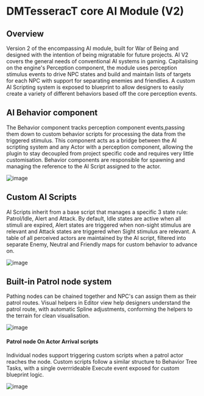 # DMTesseracT core AI Module (V2) 

## Overview 
Version 2 of the encompassing AI module, built for War of Being and designed with the intention of being migratable for future projects. AI V2 covers the general needs of conventional AI systems in gaming. Capitalising on the engine's Perception component, the module uses perception stimulus events to drive NPC states and build and maintain lists of targets for each NPC with support for separating enemies and friendlies. A custom AI Scripting system is exposed to blueprint to allow designers to easily create a variety of different behaviors based off the core perception events. 


## AI Behavior component
The Behavior component tracks perception component events,passing them down to custom behavior scripts for processing the data from the triggered stimulus. This component acts as a bridge between the AI scripting system and any Actor with a perception component, allowing the plugin to stay decoupled from project specific code and requires very little customisation. Behavior components are responsible for spawning and managing the reference to the AI Script assigned to the actor.

![image](https://github.com/user-attachments/assets/f9b595ca-c6fd-4f2a-8569-5e3821177aee)

## Custom AI Scripts
AI Scripts inherit from a base script that manages a specific 3 state rule: Patrol/Idle, Alert and Attack. By default, Idle states are active when all stimuli are expired, Alert states are triggered when non-sight stimulus are relevant and Attack states are triggered when Sight stimulus are relevant.  A table of all perceived actors are maintained by the AI script, filtered into separate Enemy, Neutral and Friendly maps for custom behavior to advance on. 

![image](https://github.com/user-attachments/assets/a7e979b4-e893-40d1-a82b-443b08f79ba6)


## Built-in Patrol node system
Pathing nodes can be chained together and NPC's can assign them as their patrol routes. Visual helpers in Editor view help designers understand the patrol route, with automatic Spline adjustments, conforming the helpers to the terrain for clean visualisation.

![image](https://github.com/user-attachments/assets/104e927b-c73b-41b6-ad4f-094476c002fc)

#### Patrol node On Actor Arrival scripts 
Individual nodes support triggering custom scripts when a patrol actor reaches the node. Custom scripts follow a similar structure to Behavior Tree Tasks, with a single overrrideable Execute event exposed for custom blueprint logic.

![image](https://github.com/user-attachments/assets/f4efb1d4-2e0e-4fb9-9bb1-ab91c1ddde1c)



